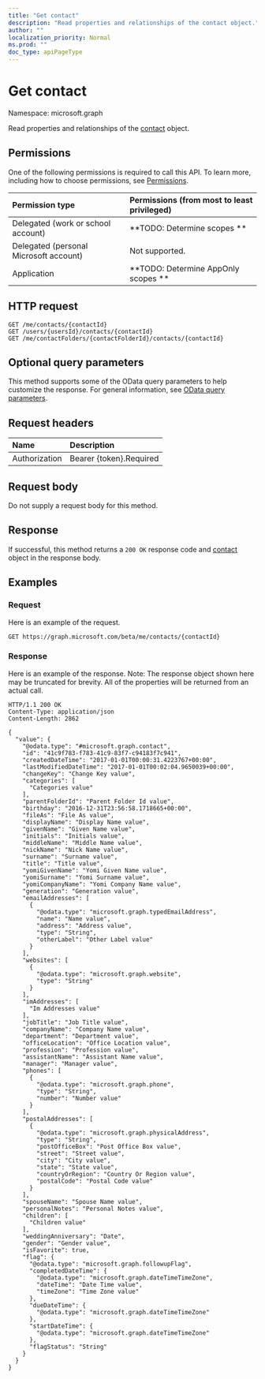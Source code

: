 ```yaml
---
title: "Get contact"
description: "Read properties and relationships of the contact object."
author: ""
localization_priority: Normal
ms.prod: ""
doc_type: apiPageType
---
```


# Get contact

Namespace: microsoft.graph

Read properties and relationships of the [contact](../resources/contact.md) object.

## Permissions
One of the following permissions is required to call this API. To learn more, including how to choose permissions, see [Permissions](/concepts/permissions-reference.md).

|Permission type|Permissions (from most to least privileged)|
|:---|:---|
|Delegated (work or school account)|**TODO: Determine scopes **|
|Delegated (personal Microsoft account)|Not supported.|
|Application|**TODO: Determine AppOnly scopes **|

## HTTP request
<!-- {
  "blockType": "ignored"
}
-->
``` http
GET /me/contacts/{contactId}
GET /users/{usersId}/contacts/{contactId}
GET /me/contactFolders/{contactFolderId}/contacts/{contactId}
```

## Optional query parameters
This method supports some of the OData query parameters to help customize the response. For general information, see [OData query parameters](/graph/query-parameters).

## Request headers
|Name|Description|
|:---|:---|
|Authorization|Bearer {token}.Required|

## Request body
Do not supply a request body for this method.

## Response
If successful, this method returns a `200 OK` response code and [contact](../resources/contact.md) object in the response body.

## Examples

### Request
Here is an example of the request.
<!-- {
  "blockType": "request",
  "name": "get_contact"
}
-->
``` http
GET https://graph.microsoft.com/beta/me/contacts/{contactId}
```

### Response
Here is an example of the response. Note: The response object shown here may be truncated for brevity. All of the properties will be returned from an actual call.
<!-- {
  "blockType": "response",
  "truncated": true,
  "@odata.type": "microsoft.graph.contact"
}
-->
``` http
HTTP/1.1 200 OK
Content-Type: application/json
Content-Length: 2862

{
  "value": {
    "@odata.type": "#microsoft.graph.contact",
    "id": "41c9f783-f783-41c9-83f7-c94183f7c941",
    "createdDateTime": "2017-01-01T00:00:31.4223767+00:00",
    "lastModifiedDateTime": "2017-01-01T00:02:04.9650039+00:00",
    "changeKey": "Change Key value",
    "categories": [
      "Categories value"
    ],
    "parentFolderId": "Parent Folder Id value",
    "birthday": "2016-12-31T23:56:58.1718665+00:00",
    "fileAs": "File As value",
    "displayName": "Display Name value",
    "givenName": "Given Name value",
    "initials": "Initials value",
    "middleName": "Middle Name value",
    "nickName": "Nick Name value",
    "surname": "Surname value",
    "title": "Title value",
    "yomiGivenName": "Yomi Given Name value",
    "yomiSurname": "Yomi Surname value",
    "yomiCompanyName": "Yomi Company Name value",
    "generation": "Generation value",
    "emailAddresses": [
      {
        "@odata.type": "microsoft.graph.typedEmailAddress",
        "name": "Name value",
        "address": "Address value",
        "type": "String",
        "otherLabel": "Other Label value"
      }
    ],
    "websites": [
      {
        "@odata.type": "microsoft.graph.website",
        "type": "String"
      }
    ],
    "imAddresses": [
      "Im Addresses value"
    ],
    "jobTitle": "Job Title value",
    "companyName": "Company Name value",
    "department": "Department value",
    "officeLocation": "Office Location value",
    "profession": "Profession value",
    "assistantName": "Assistant Name value",
    "manager": "Manager value",
    "phones": [
      {
        "@odata.type": "microsoft.graph.phone",
        "type": "String",
        "number": "Number value"
      }
    ],
    "postalAddresses": [
      {
        "@odata.type": "microsoft.graph.physicalAddress",
        "type": "String",
        "postOfficeBox": "Post Office Box value",
        "street": "Street value",
        "city": "City value",
        "state": "State value",
        "countryOrRegion": "Country Or Region value",
        "postalCode": "Postal Code value"
      }
    ],
    "spouseName": "Spouse Name value",
    "personalNotes": "Personal Notes value",
    "children": [
      "Children value"
    ],
    "weddingAnniversary": "Date",
    "gender": "Gender value",
    "isFavorite": true,
    "flag": {
      "@odata.type": "microsoft.graph.followupFlag",
      "completedDateTime": {
        "@odata.type": "microsoft.graph.dateTimeTimeZone",
        "dateTime": "Date Time value",
        "timeZone": "Time Zone value"
      },
      "dueDateTime": {
        "@odata.type": "microsoft.graph.dateTimeTimeZone"
      },
      "startDateTime": {
        "@odata.type": "microsoft.graph.dateTimeTimeZone"
      },
      "flagStatus": "String"
    }
  }
}
```

